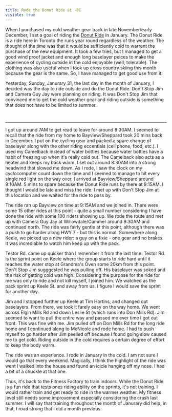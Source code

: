 ---title: Rode the Donut Ride at -8Cvisible: true---When I purchased my cold weather gear back in late November/early December, I set a goal of riding the <a href="http://www.donutride-toronto.ca/" target="_blank">Donut Ride</a> in January. The Donut Ride is a ride here in Toronto the runs year round regardless of the weather. The thought of the time was that it would be sufficiently cold to warrent the purchase of the new equipment. It took a few tries, but I managed to get a good wind proof jacket and enough long baselayer peices to make the experience of cycling outside in the cold enjoyable (well, tolerable). The clothing was also useful when I took up cross country skiing this month because the gear is the same. So, I have managed to get good use from it.

Yesterday, Sunday, Janurary 31, the last day in the month of January, I decided was the day to ride outside and do the Donut Ride. Don't Stop Jim and Camera Guy Jay were planning on riding. It was Don't Stop Jim that convinced me to get the cold weather gear and riding outside is something that does not have to be limited to summer.

 

<hr id="system-readmore" />

I got up around 7AM to get read to leave for around 8:30AM. I seemed to recall that the ride from my home to Bayview/Sheppard took 20 mins back in December. I put on the cycling gear and packed a spare change of baselayer along with the other riding eccentials (cell phone, food, etc.). I used my Camelback instead of water bottles because water bottles have a habit of freezing up when it's really cold out. The Camelback also acts as a heater and keeps my back warm. I set out around 8:30AM into a strong headwind that slowed me down. As I rode, I saw the clock on my cyclocomputer count down the time and I seemed to manage to hit every single red light on the way over. I arrived at Bayview/Sheppard around 9:10AM. 5 mins to spare because the Donut Ride runs by there at 9:15AM. I thought I would be late and miss the ride. I met up with Don't Stop Jim at this location and we waited for the ride to pass by.

The ride ran up Bayview on time at 9:15AM and we joined in. There were some 15 other rides at this point - quite a small number considering I have done the ride with some 100 riders showing up. We rode the route and met up with Camera Guy Jay at Willowdale/Cummer around 9:30AM and continued north. The ride was fairly gentle at this point, although there was a push to go harder along HWY 7 - but this is normal. Somewhere along Keele, we picked up a new rider: a guy on a fixie - one gear and no brakes. It was incrediable to watch him keep up with the pack.

Testor Rd. came up quicker than I remember it from the last time. Testor Rd. is the sprint point on Keele where the group starts to ride hard until it reaches the water stop at Grandma's Oven some 20km from this point. Don't Stop Jim sugggested he was pulling off. His baselayer was soked and the risk of getting cold was high. Considering the purpose for the ride for me was only to ride and not kill myself, I joined him. We watched as the pack sprint up Keele St. and away from us. I figure I would save the sprint for another day.

Jim and I stopped further up Keele at Tim Hortins, and changed out baselayers. From there, we took it farely easy on the way home. We went across Elgin Mills Rd and down Leslie St (which runs into Don Mills Rd). Jim seemed to want to pull the entire way and passed me ever time I got out front. This was fine with me. Jim pulled off on Don Mills Rd for the long ride home and I continued along to McNicole and rode home. I had to push myself to go harder after Jim peelled off because I found going slow caused me to get cold. Riding outside in the cold requires a certain degree of effort to keep the body warm.

The ride was an experience. I rode in January in the cold. I am not sure I would go that every weekend. Magically, I think the highlight of the ride was went I walked into the house and found an icicle hanging off my nose. I had a bit of a chuckle at that one.

Thus, it's back to the Fitness Factory to train indoors. While the Donut Ride is a fun ride that tests ones riding ability on the sprints, it's not training. I would rather train and get ready to ride in the warmer weather. My fitness level still needs some improvement especially considering the crash last summer. I will say that training throughout the month of Janurary did help; in that, I road strong that I did a month previous.